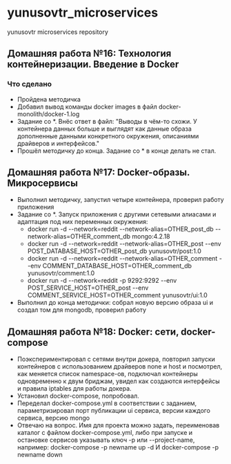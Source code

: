 # yunusovtr_microservices
yunusovtr microservices repository

## Домашняя работа №16: Технология контейнеризации. Введение в Docker

### Что сделано
 - Пройдена методичка
 - Добавил вывод команды docker images в файл docker-monolith/docker-1.log
 - Задание со *. Внёс ответ в файл: "Выводы в чём-то схожи. У контейнера данных больше и выглядят как данные образа дополненные данными конкретного окружения, описаниями драйверов и интерфейсов."
 - Прошёл методичку до конца. Задание со * в конце делать не стал.

## Домашняя работа №17: Docker-образы. Микросервисы
 - Выполнил методичку, запустил четыре контейнера, проверил работу приложения
 - Задание со *. Запуск приложения с другими сетевыми алиасами и адаптация под них переменных окружения:
   - docker run -d --network=reddit --network-alias=OTHER_post_db --network-alias=OTHER_comment_db mongo:4.2.18
   - docker run -d --network=reddit --network-alias=OTHER_post --env POST_DATABASE_HOST=OTHER_post_db yunusovtr/post:1.0
   - docker run -d --network=reddit --network-alias=OTHER_comment --env COMMENT_DATABASE_HOST=OTHER_comment_db yunusovtr/comment:1.0
   - docker run -d --network=reddit -p 9292:9292 --env POST_SERVICE_HOST=OTHER_post --env COMMENT_SERVICE_HOST=OTHER_comment yunusovtr/ui:1.0
 - Выполнил до конца методички: собрал новую версию образа ui и создал том для mongodb, проверил работу

## Домашняя работа №18: Docker: сети, docker-compose
 - Поэкспериментировал с сетями внутри докера, повторил запуски контейнеров с использованием драйверов
none и host и посмотрел, как меняется список namespace-ов, подключал контейнеры одновременно к двум бриджам, увидел как создаются интерфейсы и правила iptables для работы докера.
 - Установил docker-compose, попробовал.
 - Переделал docker-compose.yml в соответствии с заданием, параметризировал порт публикации ui сервиса, версии каждого сервиса, версию mongo
 - Отвечаю на вопрос. Имя для проекта можно задать, переименовав каталог с файлом docker-compose.yml, либо при запуске и остановке сервисов указывать ключ -p или --project-name, например: docker-compose -p newname up -d И docker-compose -p newname down
